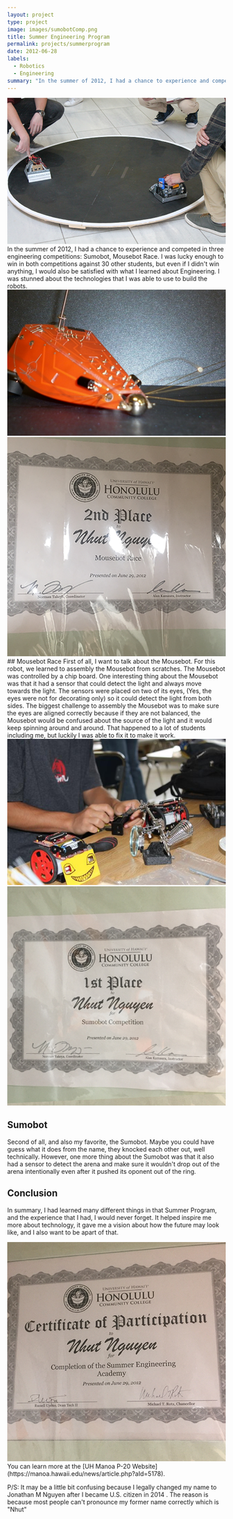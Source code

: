 ```yaml
---
layout: project
type: project
image: images/sumobotComp.png
title: Summer Engineering Program
permalink: projects/summerprogram
date: 2012-06-28
labels:
  - Robotics
  - Engineering
summary: "In the summer of 2012, I had a chance to experience and competed in three engineering competitions: Sumobot, Mousebot Race.  I was lucky enough to win in both competitions."
---
```

<div class="ui small rounded images">
  <img class="ui image" src="../images/sumobotComp.png">
</div>
In the summer of 2012, I had a chance to experience and competed in three engineering competitions: Sumobot, Mousebot Race. I was lucky enough to win in both competitions against 30 other students, but even if I didn't win anything, I would also be satisfied with what I learned about Engineering. I was stunned about the technologies that I was able to use to build the robots.

  <img class="ui image" src="../images/mousebotrace.png">
  <img class="ui image" src="../images/mousebot.png">
## Mousebot Race
First of all, I want to talk about the Mousebot. For this robot, we learned to assembly the Mousebot from scratches. The Mousebot was controlled by a chip board. One interesting thing about the Mousebot was that it had a sensor that could detect the light and always move towards the light. The sensors were placed on two of its eyes, (Yes, the eyes were not for decorating only) so it could detect the light from both sides. The biggest challenge to assembly the Mousebot was to make sure the eyes are aligned correctly because if they are not balanced, the Mousebot would be confused about the source of the light and it would keep spinning around and around. That happened to a lot of students including me, but luckily I was able to fix it to make it work.

<img class="ui image" src="../images/summerProgram.jpg">
<img class="ui image" src="../images/sumoBot.png">

## Sumobot
Second of all, and also my favorite, the Sumobot. Maybe you could have guess what it does from the name, they knocked each other out, well technically. However, one more thing about the Sumobot was that it also had a sensor to detect the arena and make sure it wouldn't drop out of the arena intentionally even after it pushed its oponent out of the ring.

## Conclusion
In summary, I had learned many different things in that Summer Program, and the experience that I had, I would never forget. It helped inspire me more about technology, it gave me a vision about how the future may look like, and I also want to be apart of that.

  <img class="ui image" src="../images/summerProgram.png">
You can learn more at the [UH Manoa P-20 Website](https://manoa.hawaii.edu/news/article.php?aId=5178).


P/S: It may be a little bit confusing because I legally changed my name to Jonathan M Nguyen after I became U.S. citizen in 2014 . The reason is because most people can't pronounce my former name correctly which is "Nhut"



